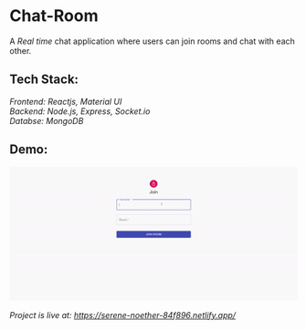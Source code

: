 # Chat-Room
A *Real time* chat application where users can join rooms and chat with each other.

## Tech Stack:
*Frontend: Reactjs, Material UI*<br/>
*Backend: Node.js, Express, Socket.io*<br/>
*Databse: MongoDB*

## Demo:
![demo](https://github.com/chetas411/Chat-Room/blob/main/demo.gif)

*Project is live at: https://serene-noether-84f896.netlify.app/*
